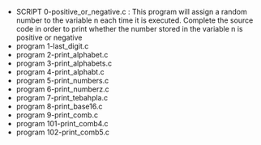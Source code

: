 - SCRIPT 0-positive_or_negative.c : This program will assign a random number to the variable n each time it is executed. Complete the source code in order to print whether the number stored in the variable n is positive or negative
- program 1-last_digit.c
- program 2-print_alphabet.c
- program 3-print_alphabets.c
- program 4-print_alphabt.c
- program 5-print_numbers.c
- program 6-print_numberz.c
- program 7-print_tebahpla.c
- program 8-print_base16.c
- program 9-print_comb.c
- program 101-print_comb4.c
- program 102-print_comb5.c
